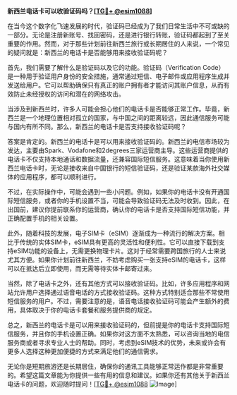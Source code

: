 **新西兰电话卡可以收验证码吗？[[TG💪+ @esim1088](https://t.me/s/esim1088)]**

在当今这个数字化飞速发展的时代，验证码已经成为了我们日常生活中不可或缺的一部分。无论是注册新账号、找回密码，还是进行银行转账，验证码都起到了至关重要的作用。然而，对于那些计划前往新西兰旅行或长期居住的人来说，一个常见的疑问就是：新西兰的电话卡是否能够用来接收验证码呢？

首先，我们需要了解什么是验证码以及它的功能。验证码（Verification Code）是一种用于验证用户身份的安全措施，通常通过短信、电子邮件或应用程序生成并发送给用户。它可以帮助确保只有真正的账户拥有者才能访问其账户信息，从而有效防止未经授权的访问和潜在的网络攻击。

当涉及到新西兰时，许多人可能会担心他们的电话卡是否能够正常工作。毕竟，新西兰是一个地理位置相对孤立的国家，与中国之间的距离较远，因此通信服务可能与国内有所不同。那么，新西兰的电话卡是否支持接收验证码呢？

答案是肯定的。新西兰的电话卡是可以用来接收验证码的。新西兰的电信市场较为发达，主要由Spark、Vodafone和2degrees三家运营商主导。这些运营商提供的电话卡不仅支持本地通话和数据流量，还兼容国际短信服务。这意味着当你使用新西兰电话卡时，无论是接收来自中国银行的短信验证码，还是验证某款海外社交媒体的应用程序，都可以顺利进行。

不过，在实际操作中，可能会遇到一些小问题。例如，如果你的电话卡没有开通国际短信服务，或者你的手机设置不当，可能会导致验证码无法及时收到。因此，在出国前，建议你提前联系你的运营商，确认你的电话卡是否支持国际短信功能，并正确配置手机的相关设置。

此外，随着科技的发展，电子SIM卡（eSIM）逐渐成为一种流行的解决方案。相比于传统的实体SIM卡，eSIM具有更高的灵活性和便利性。它可以直接下载到支持eSIM功能的设备上，无需更换物理卡片。这对于经常需要跨国旅行的人士来说尤其方便。如果你计划前往新西兰，不妨考虑购买一张支持eSIM的电话卡，这样可以在抵达后立即使用，而无需等待实体卡邮寄过来。

当然，除了电话卡之外，还有其他方式可以接收验证码。比如，许多应用程序和网站允许用户选择通过语音电话的方式接收验证码。这种方式特别适合那些不常使用短信服务的用户。不过，需要注意的是，语音电话接收验证码可能会产生额外的费用，具体取决于你的电话卡套餐和服务提供商的规定。

总之，新西兰的电话卡是可以用来接收验证码的，但前提是你的电话卡支持国际短信服务，并且你的手机设置正确。如果你对这方面不太熟悉，可以咨询当地的电信服务商或者寻求专业人士的帮助。同时，考虑到eSIM技术的优势，未来或许会有更多人选择这种更加便捷的方式来满足他们的通信需求。

无论你是短期旅游还是长期居住，确保你的通讯工具能够正常运作都是非常重要的。希望这篇文章能为你提供一些有用的信息和建议。如果你还有其他关于新西兰电话卡的问题，欢迎随时提问！[[TG💪+ @esim1088](https://t.me/s/esim1088) ![Image](https://i.postimg.cc/4NQfJmqS/Snipaste-2025-05-13-00-14-12.png)]